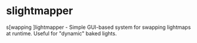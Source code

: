# slightmapper
s[wapping ]lightmapper -  Simple GUI-based system for swapping lightmaps at runtime. Useful for "dynamic" baked lights.
